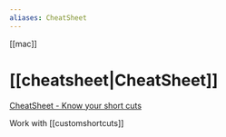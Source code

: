 ```yaml
---
aliases: CheatSheet
---
```


[[mac]] 


# [[cheatsheet|CheatSheet]]

[CheatSheet - Know your short cuts](https://www.mediaatelier.com/CheatSheet/)


Work with [[customshortcuts]]